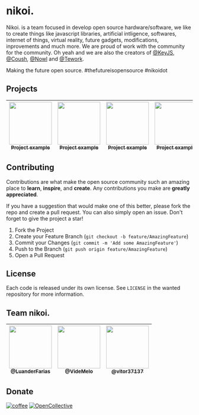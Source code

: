 # nikoi.

Nikoi. is a team focused in develop open source hardware/software, we like to create things like javascript libraries, artificial intligence, softwares, internet of things, virtual reality, future gadgets, modifications, inprovements and much more. We are proud of work with the community for the community. Oh yeah and we are also the creators of <a href="https://github.com/key-js">@KeyJS</a>, <a href="https://github.com/coush-app">@Coush</a>, <a href="https://github.com/nowlstream">@Nowl</a> and <a href="https://github.com/tework">@Tework</a>.

Making the future open source.
#thefutureisopensource #nikoidot

## Projects

| [<img src="https://github.com/nikoidot.png?size=115" width=115><br><sub>Project example</sub>](https://github.com/nikoidot)| [<img src="https://github.com/nikoidot.png?size=115" width=115><br><sub>Project example</sub>](https://github.com/nikoidot)| [<img src="https://github.com/nikoidot.png?size=115" width=115><br><sub>Project example</sub>](https://github.com/nikoidot)| [<img src="https://github.com/nikoidot.png?size=115" width=115><br><sub>Project example</sub>](https://github.com/nikoidot)|
| :---: | :---: | :---: | :---: |

## Contributing

Contributions are what make the open source community such an amazing place to **learn**, **inspire**, and **create**. Any contributions you make are **greatly appreciated**.

If you have a suggestion that would make one of this better, please fork the repo and create a pull request. You can also simply open an issue.
Don't forget to give the project a star!

1. Fork the Project
2. Create your Feature Branch (`git checkout -b feature/AmazingFeature`)
3. Commit your Changes (`git commit -m 'Add some AmazingFeature'`)
4. Push to the Branch (`git push origin feature/AmazingFeature`)
5. Open a Pull Request

## License

Each code is released under its own license. See `LICENSE` in the wanted repository for more information.

## Team nikoi.

| [<img src="https://github.com/luanderfarias.png?size=115" width=115><br><sub>@LuanderFarias</sub>](https://github.com/luanderfarias)| [<img src="https://github.com/videmelo.png?size=115" width=115><br><sub>@VideMelo</sub>](https://github.com/videmelo) | [<img src="https://github.com/vitor37137.png?size=115" width=115><br><sub>@vitor37137</sub>](https://github.com/vitor37137) |
| :---: | :---: | :---: |

## Donate

[![coffee](https://img.shields.io/badge/Buy_Us_A_Coffee-FFDD00?style=for-the-badge&logo=buy-me-a-coffee&logoColor=black)](https://www.buymeacoffee.com/nikoidot)
[![OpenCollective](https://img.shields.io/badge/OpenCollective-1F87FF?style=for-the-badge&logo=OpenCollective&logoColor=white)](https://example.com)
